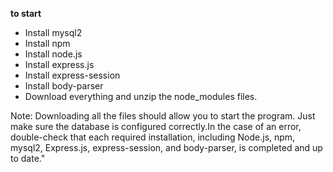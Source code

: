 **to start**
- Install mysql2
- Install npm
- Install node.js
- Install express.js
- Install express-session
- Install body-parser
- Download everything and unzip the node_modules files.

Note: Downloading all the files should allow you to start the program. Just make sure the database is configured correctly.In the case of an error, double-check that each required installation, including Node.js, npm, mysql2, Express.js, express-session, and body-parser, is completed and up to date."